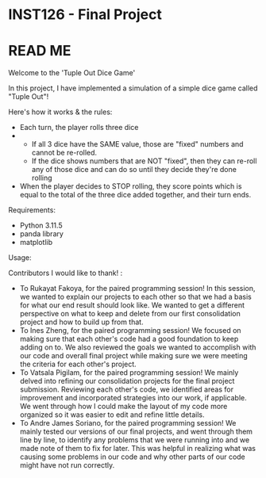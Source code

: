 # INST126 - Final Project 
# READ ME

Welcome to the 'Tuple Out Dice Game'

In this project, I have implemented a simulation of a simple dice game called "Tuple Out"!

Here's how it works & the rules:
+ Each turn, the player rolls three dice
+ - If all 3 dice have the SAME value, those are "fixed" numbers and cannot be re-rolled.
  - If the dice shows numbers that are NOT "fixed", then they can re-roll any of those dice and can do so until they decide they're done rolling
+ When the player decides to STOP rolling, they score points which is equal to the total of the three dice added together, and their turn ends.

Requirements:
+ Python 3.11.5
+ panda library
+ matplotlib

Usage:

Contributors I would like to thank! : 
+ To Rukayat Fakoya, for the paired programming session! In this session, we wanted to explain our projects to each other so that we had a basis for what our end result should look like. We wanted to get a different perspective on what to keep and delete from our first consolidation project and how to build up from that. 
+ To Ines Zheng, for the paired programming session! We focused on making sure that each other's code had a good foundation to keep adding on to. We also reviewed the goals we wanted to accomplish with our code and overall final project while making sure we were meeting the criteria for each other's project.
+ To Vatsala Pigilam, for the paired programming session! We mainly delved into refining our consolidation projects for the final project submission. Reviewing each other's code, we identified areas for improvement and incorporated strategies into our work, if applicable. We went through how I could make the layout of my code more organized so it was easier to edit and refine little details.
+ To Andre James Soriano, for the paired programming session! We mainly tested our versions of our final projects, and went through them line by line, to identify any problems that we were running into and we made note of them to fix for later. This was helpful in realizing what was causing some problems in our code and why other parts of our code might have not run correctly.
